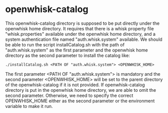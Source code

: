 # openwhisk-catalog

This openwhisk-catalog directory is supposed to be put directly under the openwhisk home directory.
It requires that there is a whisk property file "whisk.properties" available under the openwhisk
home directory, and a system authentication file named "auth.whisk.system" available.
We should be able to run the script installCatalog.sh with the path of "auth.whisk.system"
as the first parameter and the openwhisk home directory as the second parameter to install
the catalog like:

```
./installCatalog.sh <PATH OF "auth.whisk.system"> <OPENWHISK_HOME>
```


The first parameter <PATH OF "auth.whisk.system"> is mandatory and the second parameter
<OPENWHISK_HOME> will be set to the parent directory of the openwhisk-catalog if it is not provided.
If openwhisk-catalog directory is put in the openwhisk home directory, we are able to omit the
second parameter. Otherwise, we need to specify the correct OPENWHISK_HOME either as the second
parameter or the environment variable to make it run.